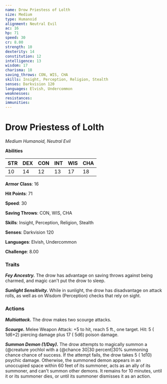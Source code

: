 ```yaml
---
name: Drow Priestess of Lolth
size: Medium
type: Humanoid
alignment: Neutral Evil
ac: 16
hp: 71
speed: 30
cr: 8.00
strength: 10
dexterity: 14
constitution: 12
intelligence: 13
wisdom: 17
charisma: 18
saving_throws: CON, WIS, CHA
skills: Insight, Perception, Religion, Stealth
senses: Darkvision 120
languages: Elvish, Undercommon
weaknesses:
resistances:
immunities:
---
```


# Drow Priestess of Lolth

*Medium Humanoid, Neutral Evil*

**Abilities**

| STR | DEX | CON | INT | WIS | CHA |
| --- | --- | --- | --- | --- | --- |
| 10 | 14 | 12 | 13 | 17 | 18 |

**Armor Class**: 16

**Hit Points**: 71

**Speed**: 30

**Saving Throws**: CON, WIS, CHA

**Skills**: Insight, Perception, Religion, Stealth

**Senses**: Darkvision 120

**Languages**: Elvish, Undercommon

**Challenge**: 8.00


### Traits
***Fey Ancestry.*** The drow has advantage on saving throws against being charmed, and magic can't put the drow to sleep.

***Sunlight Sensitivity.*** While in sunlight, the drow has disadvantage on attack rolls, as well as on Wisdom (Perception) checks that rely on sight.


### Actions
***Multiattack.*** The drow makes two scourge attacks.

***Scourge.*** Melee Weapon Attack:  +5 to hit, reach 5 ft., one target. Hit: 5 ( 1d6+2) piercing damage plus 17 ( 5d6) poison damage.

***Summon Demon (1/Day).*** The drow attempts to magically summon a {@creature yochlol with a {@chance 30|30 percent|30% summoning chance chance of success. If the attempt fails, the drow takes 5 ( 1d10) psychic damage. Otherwise, the summoned demon appears in an unoccupied space within 60 feet of its summoner, acts as an ally of its summoner, and can't summon other demons. It remains for 10 minutes, until it or its summoner dies, or until its summoner dismisses it as an action.

